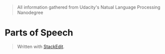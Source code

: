 > All information gathered from Udacity's Natual Language Processing Nanodegree

# Parts of Speech




> Written with [StackEdit](https://stackedit.io/).
<!--stackedit_data:
eyJoaXN0b3J5IjpbMjU2MDg0NjA4XX0=
-->